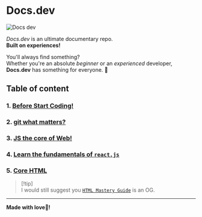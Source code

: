 # Docs.dev
![Docs dev](https://github.com/user-attachments/assets/7818ac28-f2c0-4482-9e26-f44ae004a5b1)

*Docs.dev* is an ultimate documentary repo.<br/>
**Built on experiences!**<br/>

You'll always find something?<br/>
Whether you're an absolute *beginner* or an *experienced* developer, **Docs.dev** has something for everyone. 🤩

## Table of content

### 1. [Before Start Coding!](https://github.com/Ninja-Vikash/Docs.dev/tree/main/docs/before-coding)
### 2. [git what matters?](https://github.com/Ninja-Vikash/Docs.dev/tree/main/docs/git)
### 3. [JS the core of Web!](https://github.com/Ninja-Vikash/Docs.dev/tree/main/docs/javascript)
### 4. [Learn the fundamentals of `react.js`](https://github.com/Ninja-Vikash/Docs.dev/tree/main/docs/react-js)
### 5. [Core HTML](https://github.com/Ninja-Vikash/Docs.dev/tree/main/docs/html)
> [!tip]\
> I would still suggest you [`HTML Mastery Guide`](https://github.com/Ninja-Vikash/HTML-Mastery-Guide) is an OG.
---

**Made with love💖!**
